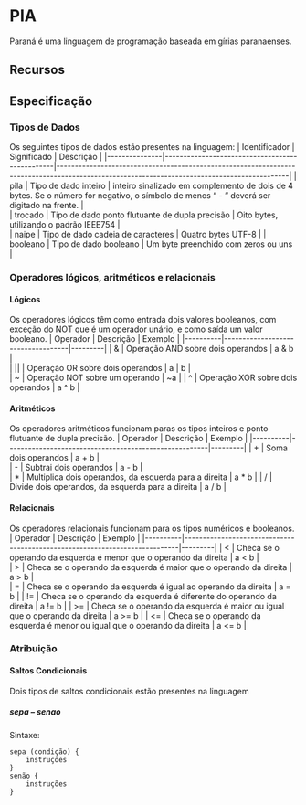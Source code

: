 # PIA

Paraná é uma linguagem de programação baseada em gírias paranaenses. 
## Recursos

## Especificação
### Tipos de Dados
Os seguintes tipos de dados estão presentes na linguagem:
| Identificador | Significado | Descrição |
|---------------|------------------------------------------------|---------------------------------------------------------------------------------------------------------------------------------------------|
| pila          | Tipo de dado inteiro                           | inteiro sinalizado em complemento de dois de 4 bytes. Se o número for negativo, o símbolo de menos “ - ” deverá ser digitado na frente. |  
| trocado       | Tipo de dado ponto flutuante de dupla precisão | Oito bytes, utilizando o padrão IEEE754                                                                                                      |  
| naipe         | Tipo de dado cadeia de caracteres              | Quatro bytes UTF-8                                                                                                                          |
| booleano         | Tipo de dado booleano                       | Um byte preenchido com zeros ou uns                                                                                                          | 

### Operadores lógicos, aritméticos e relacionais
#### Lógicos
Os operadores lógicos têm como entrada dois valores booleanos, com exceção do NOT que é um operador unário, e como saída um valor booleano.
| Operador | Descrição                         | Exemplo |
|----------|-----------------------------------|---------|
| &        | Operação AND sobre dois operandos | a & b   |  
| \|\|     | Operação OR sobre dois operandos  | a | b   |  
| ~        | Operação NOT sobre um operando    | ~a      |
| ^        | Operação XOR sobre dois operandos | a ^ b   | 

#### Aritméticos
Os operadores aritméticos funcionam paras os tipos inteiros e ponto flutuante de dupla precisão.
| Operador | Descrição                                             | Exemplo |
|----------|-------------------------------------------------------|---------|
| +        | Soma dois operandos                                   | a + b   |  
| -        | Subtrai dois operandos                                | a - b   |  
| *        | Multiplica dois operandos, da esquerda para a direita | a * b   |
| /        | Divide dois operandos, da esquerda para a direita     | a / b   | 

#### Relacionais
Os operadores relacionais funcionam para os tipos numéricos e booleanos.
| Operador | Descrição                                                                  | Exemplo |
|----------|----------------------------------------------------------------------------|---------|
| <        | Checa se o operando da esquerda é menor que o operando da direita          | a < b   |  
| >        | Checa se o operando da esquerda é maior que o operando da direita          | a > b   |  
| =        | Checa se o operando da esquerda é igual ao operando da direita             | a = b   |
| !=       | Checa se o operando da esquerda é diferente do operando da direita         | a != b  | 
| >=       | Checa se o operando da esquerda é maior ou igual que o operando da direita | a >= b  | 
| <=       | Checa se o operando da esquerda é menor ou igual que o operando da direita | a <= b  |

### Atribuição
#### Saltos Condicionais
Dois tipos de saltos condicionais estão presentes na linguagem
##### sepa – senao
Sintaxe:
```
sepa (condição) {
	instruções
}
senão {
	instruções
}
```

